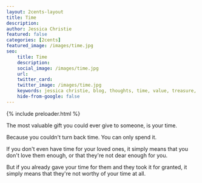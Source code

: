 ```yaml
---
layout: 2cents-layout
title: Time
description: 
author: Jessica Christie
featured: false
categories: [2cents]
featured_image: /images/time.jpg
seo:
    title: Time
    description: 
    social_image: /images/time.jpg
    url:
    twitter_card:
    twitter_image: /images/time.jpg
    keywords: jessica christie, blog, thoughts, time, value, treasure, love, care, took for granted, worthy, valuable, gift
    hide-from-google: false
---
```


{% include preloader.html %}

The most valuable gift you could ever give to someone, is your time.

Because you couldn't turn back time. You can only spend it.

If you don't even have time for your loved ones, it simply means that you don't love them enough, or that they're not dear enough for you.

But if you already gave your time for them and they took it for granted, it simply means that they're not worthy of your time at all.

&nbsp;

